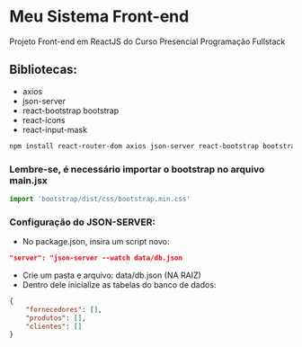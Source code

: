 # Meu Sistema Front-end

Projeto Front-end em ReactJS do Curso Presencial Programação Fullstack

## Bibliotecas:

- axios
- json-server
- react-bootstrap bootstrap
- react-icons
- react-input-mask

```bash
npm install react-router-dom axios json-server react-bootstrap bootstrap react-icons react-input-mask
```

### Lembre-se, é necessário importar o bootstrap no arquivo main.jsx

```js
import 'bootstrap/dist/css/bootstrap.min.css' 
```

### Configuração do JSON-SERVER:

- No package.json, insira um script novo:
```json
"server": "json-server --watch data/db.json
```
- Crie um pasta e arquivo: data/db.json (NA RAIZ)
- Dentro dele inicialize as tabelas do banco de dados:

```json
{
    "fornecedores": [],
    "produtos": [],
    "clientes": []
}
```
